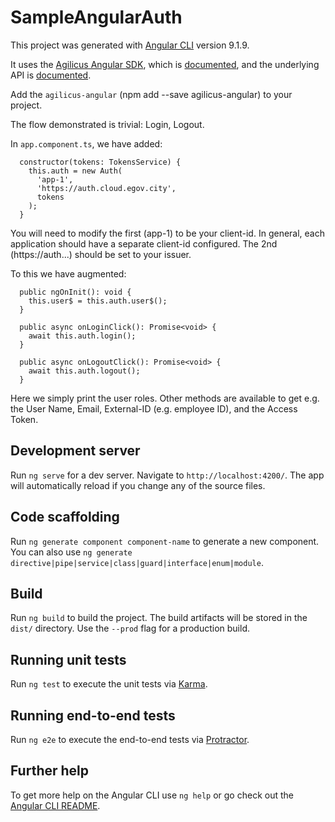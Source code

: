 # SampleAngularAuth

This project was generated with [Angular CLI](https://github.com/angular/angular-cli) version 9.1.9.

It uses the [Agilicus Angular SDK](https://www.npmjs.com/package/agilicus-angular),
which is [documented](https://agilicus.storage.googleapis.com/sdk/angular/index.html),
and the underlying API is [documented](https://agilicus.storage.googleapis.com/api/index.html).

Add the `agilicus-angular` (npm add --save agilicus-angular) to your project.

The flow demonstrated is trivial: Login, Logout.

In `app.component.ts`, we have added:

```
  constructor(tokens: TokensService) {
    this.auth = new Auth(
      'app-1',
      'https://auth.cloud.egov.city',
      tokens
    );
  }
```
You will need to modify the first (app-1) to be your client-id. In general,
each application should have a separate client-id configured.
The 2nd (https://auth...) should be set to your issuer.

To this we have augmented:

```
  public ngOnInit(): void {
    this.user$ = this.auth.user$();
  }

  public async onLoginClick(): Promise<void> {
    await this.auth.login();
  }

  public async onLogoutClick(): Promise<void> {
    await this.auth.logout();
  }
```

Here we simply print the user roles. Other methods are available to get
e.g. the User Name, Email, External-ID (e.g. employee ID), and the Access Token.

## Development server

Run `ng serve` for a dev server. Navigate to `http://localhost:4200/`. The
app will automatically reload if you change any of the source files.

## Code scaffolding

Run `ng generate component component-name` to generate
a new component. You can also use
`ng generate directive|pipe|service|class|guard|interface|enum|module`.

## Build

Run `ng build` to build the project. The build artifacts will be stored
in the `dist/` directory. Use the `--prod` flag for a production build.

## Running unit tests

Run `ng test` to execute the unit tests via
[Karma](https://karma-runner.github.io).

## Running end-to-end tests

Run `ng e2e` to execute the end-to-end tests via
[Protractor](http://www.protractortest.org/).

## Further help

To get more help on the Angular CLI use `ng help` or go check out the
[Angular CLI README](https://github.com/angular/angular-cli/blob/master/README.md).
